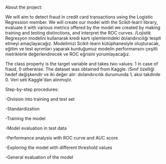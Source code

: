 About the project:


We will aim to detect fraud in credit card transactions using the Logistic Regression member. We will create our model with the Scikit-learn library, evaluate it with various metrics offered by the model we created by making training and testing distinctions, and interpret the ROC curves.
/Lojistik Regresyon modelini kullanarak kredi kartı işlemlerindeki dolandırıcılığı tespit etmeyi amaçlayacağız. Modelimizi Scikit-learn kütüphanesiyle oluşturacak, eğitim ve test ayrımları yaparak kurduğumuz modelin performansını çeşitli metriklerle değerlendirecek ve ROC eğrisini yorumlayacağız.

The class property is the target variable and takes two values: 1 in case of fraud, 0 otherwise. The dataset was obtained from Kaggle.
/Sınıf özelliği hedef değişkendir ve iki değer alır: dolandırıcılık durumunda 1, aksi takdirde 0. Veri seti Kaggle'dan alınmıştır.


Step-by-step procedures:

-Division into training and test set

-Standardization

-Training the model

-Model evaluation in test data

-Performance analysis with ROC curve and AUC score

-Exploring the model with different threshold values

-General evaluation of the model
